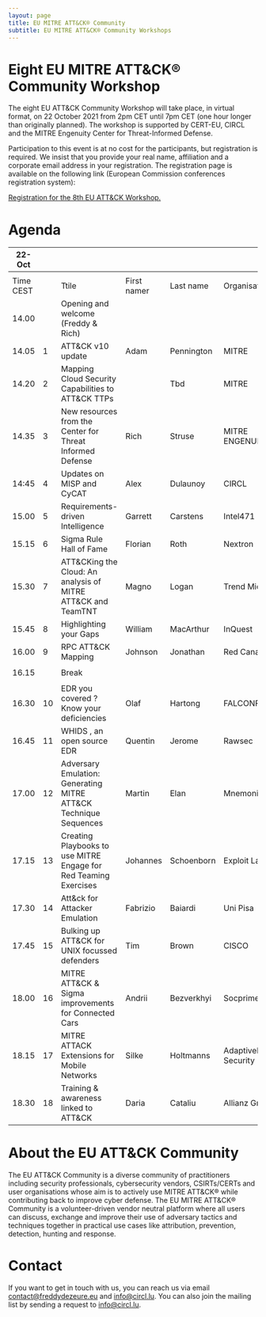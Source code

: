 ```yaml
---
layout: page
title: EU MITRE ATT&CK® Community
subtitle: EU MITRE ATT&CK® Community Workshops
---
```


# Eight EU MITRE ATT&CK® Community Workshop

The eight EU ATT&CK Community Workshop will take place, in virtual format, on 22 October 2021 from 2pm CET until 7pm CET (one hour longer than originally planned). The workshop is supported by CERT-EU, CIRCL and the MITRE Engenuity Center for Threat-Informed Defense. 

Participation to this event is at no cost for the participants, but registration is required. We insist that you provide your real name, affiliation and a corporate email address in your registration. The registration page is available on the following link (European Commission conferences registration system):

<a href="https://scic.ec.europa.eu/ew/register/dgscic/8th_EU_ATT_CK_Community_Workshop_22_October_2021_virtual/e/lk/g/30870/k/"> Registration for the 8th EU ATT&CK Workshop.</a>

# Agenda

| 22-Oct    |    |                                                                  |             |            |                         |
|-----------|----|------------------------------------------------------------------|-------------|------------|-------------------------|
|           |    |                                                                  |             |            |                         |
| Time CEST |    | Ttile                                                            | First namer | Last name  | Organisation            |
| 14.00     |    | Opening and welcome (Freddy & Rich)                              |             |            |                         |
| 14.05     | 1  | ATT&CK v10 update                                                | Adam        | Pennington | MITRE                   |
| 14.20     | 2  | Mapping Cloud Security Capabilities to ATT&CK TTPs               |             | Tbd        | MITRE                   |
| 14.35     | 3  | New resources from the Center for Threat Informed Defense        | Rich        | Struse     | MITRE ENGENUITY         |
| 14:45     | 4  | Updates on MISP and CyCAT                                        | Alex        | Dulaunoy   | CIRCL                   |
| 15.00     | 5  | Requirements-driven Intelligence                                 | Garrett     | Carstens   | Intel471                |
| 15.15     | 6  | Sigma Rule Hall of Fame                                          | Florian     | Roth       | Nextron                 |
| 15.30     | 7  | ATT&CKing the Cloud: An analysis of MITRE ATT&CK and TeamTNT     | Magno       | Logan      | Trend Micro             |
| 15.45     | 8  | Highlighting your Gaps                                           | William     | MacArthur  | InQuest                 |
| 16.00     | 9  | RPC ATT&CK Mapping                                               | Johnson     | Jonathan   | Red Canary              |
|           |    |                                                                  |             |            |                         |
| 16.15     |    | Break                                                            |             |            |                         |
|           |    |                                                                  |             |            |                         |
| 16.30     | 10 | EDR you covered ? Know your deficiencies                         | Olaf        | Hartong    | FALCONFORCE             |
| 16.45     | 11 | WHIDS , an open source EDR                                       | Quentin     | Jerome     | Rawsec                  |
| 17.00     | 12 | Adversary Emulation: Generating MITRE ATT&CK Technique Sequences | Martin      | Elan       | Mnemonic                |
| 17.15     | 13 | Creating Playbooks to use MITRE Engage for Red Teaming Exercises | Johannes    | Schoenborn | Exploit Labs            |
| 17.30     | 14 | Att&ck for Attacker Emulation                                    | Fabrizio    | Baiardi    | Uni Pisa                |
| 17.45     | 15 | Bulking up ATT&CK for UNIX focussed defenders                    | Tim         | Brown      | CISCO                   |
| 18.00     | 16 | MITRE ATT&CK & Sigma improvements for Connected Cars             | Andrii      | Bezverkhyi | Socprime                |
| 18.15     | 17 | MITRE ATTACK Extensions for Mobile Networks                      | Silke       | Holtmanns  | AdaptiveMobile Security |
| 18.30     | 18 | Training & awareness linked to ATT&CK                            | Daria       | Cataliu    | Allianz Group           |


# About the EU ATT&CK Community

The EU ATT&CK Community is a diverse community of practitioners including security professionals, cybersecurity vendors, CSIRTs/CERTs and user organisations whose aim is to actively use MITRE ATT&CK® while contributing back to improve cyber defense. The EU MITRE ATT&CK® Community is a volunteer-driven vendor neutral platform where all users can discuss, exchange and improve their use of adversary tactics and techniques together in practical use cases like attribution, prevention, detection, hunting and response.

# Contact

If you want to get in touch with us, you can reach us via email contact@freddydezeure.eu and info@circl.lu. You can also join the mailing list by sending a request to info@circl.lu.
